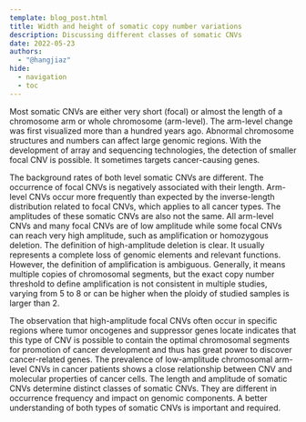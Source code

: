 ```yaml
---
template: blog_post.html
title: Width and height of somatic copy number variations
description: Discussing different classes of somatic CNVs
date: 2022-05-23
authors:
  - "@hangjiaz"
hide:
  - navigation
  - toc
---
```


Most somatic CNVs are either very short (focal) or almost the length of a chromosome arm or whole 
chromosome (arm-level). The arm-level change was first visualized more than a hundred years ago. 
Abnormal chromosome structures and numbers can affect large genomic regions. With the development of 
array and sequencing technologies, the detection of smaller focal CNV is possible. It sometimes 
targets cancer-causing genes.

<!--more-->

The background rates of both level somatic CNVs are different. The occurrence of focal CNVs is negatively 
associated with their length. Arm-level CNVs occur more frequently than expected by the inverse-length 
distribution related to focal CNVs, which applies to all cancer types. The amplitudes of 
these somatic CNVs are also not the same. All arm-level CNVs and many focal CNVs are of low amplitude 
while some focal CNVs can reach very high amplitude, such as amplification or homozygous deletion. 
The definition of high-amplitude deletion is clear. It usually represents a complete loss of 
genomic elements and relevant functions. However, the definition of amplification is ambiguous. 
Generally, it means multiple copies of chromosomal segments, but the exact copy number threshold 
to define amplification is not consistent in multiple studies, varying from 5 to 8 or can be higher 
when the ploidy of studied samples is larger than 2. 

The observation that high-amplitude focal CNVs often occur in specific regions where tumor 
oncogenes and suppressor genes locate indicates that this type of CNV is possible to contain 
the optimal chromosomal segments for promotion of cancer development and thus has great power 
to discover cancer-related genes. The prevalence of low-amplitude chromosomal arm-level CNVs
in cancer patients shows a close relationship between CNV and molecular properties of cancer cells. 
The length and amplitude of somatic CNVs determine distinct classes of somatic CNVs. They are 
different in occurrence frequency and impact on genomic components. A better understanding of 
both types of somatic CNVs is important and required.

